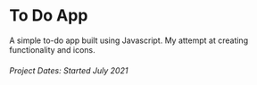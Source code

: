 # To Do App

A simple to-do app built using Javascript. My attempt at creating functionality and icons.

###### Project Dates: Started July 2021
